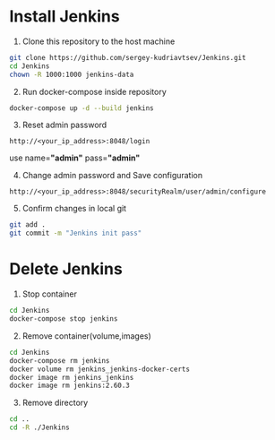 # Install Jenkins

1. Clone this repository to the host machine
```bash
git clone https://github.com/sergey-kudriavtsev/Jenkins.git
cd Jenkins
chown -R 1000:1000 jenkins-data
```

2. Run docker-compose inside repository

```bash
docker-compose up -d --build jenkins
```

3. Reset admin password

```url
http://<your_ip_address>:8048/login
```
use name=__"admin"__ pass=__"admin"__

4. Change admin password and Save configuration
```url
http://<your_ip_address>:8048/securityRealm/user/admin/configure
```


5. Confirm changes in local git 
```sh
git add .
git commit -m "Jenkins init pass"
```



# Delete Jenkins

1. Stop container
```bash
cd Jenkins
docker-compose stop jenkins
```
2. Remove container(volume,images)

```bash
cd Jenkins
docker-compose rm jenkins
docker volume rm jenkins_jenkins-docker-certs
docker image rm jenkins_jenkins
docker image rm jenkins:2.60.3
```

3. Remove directory
```bash
cd ..
cd -R ./Jenkins
```